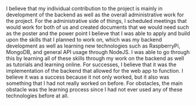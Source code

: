 I believe that my individual contribution to the project is mainly in development of the backend as well as the overall administrative work for the project. For the administrative side of things, I scheduled meetings that would work for both of us and created documents that we would need such as the poster and the power point
	I believe that I was able to apply and build upon the skills that I planned to work on, which was my backend development as well as learning new technologies such as RaspberryPi, MongoDB, and general API usage through NodeJS. I was able to go through this by learning all of these skills through my work on the backend as well as tutorials and learning online. For successes, I believe that it was the implementation of the backend that allowed for the web app to function. I believe it was a success because it not only worked, but it also was something that I had not really worked on before. For obstacles, the main obstacle was the learning process since I had not ever used any of these technologies before at all. 
